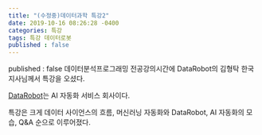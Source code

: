 ```yaml
---
title: "(수정중)데이터과학 특강2"
date: 2019-10-16 08:26:28 -0400
categories: 특강
tags: 특강 데이터로봇
published : false
---
```

published : false
데이터분석프로그래밍 전공강의시간에 DataRobot의 김형탁 한국지사님께서 특강을 오셨다. 

[DataRobot](https://www.datarobot.com/ko/)는 AI 자동화 서비스 회사이다.

특강은 크게 데이터 사이언스의 흐름, 머신러닝 자동화와 DataRobot, AI 자동화의 모습, Q&A 순으로 이루어졌다.
